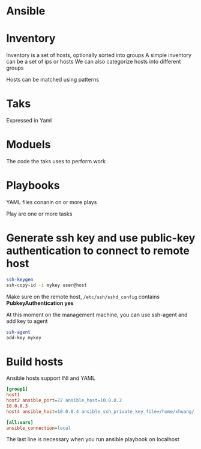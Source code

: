 # Ansible 

# Inventory

Inventory is a set of hosts, optionally sorted into groups
A simple inventory can be a set of ips or hosts
We can also categorize hosts into different groups

Hosts can be matched using patterns

# Taks

Expressed in Yaml

# Moduels

The code the taks uses to perform work

# Playbooks

YAML files conanin on or more plays

Play are one or more tasks

# Generate ssh key and use public-key authentication to connect to remote host

```bash
ssh-keygen
ssh-copy-id -i mykey user@host
```

Make sure on the remote host, `/etc/ssh/sshd_config` contains **PubkeyAuthentication yes**

At this moment on the management machine, you can use ssh-agent and add key to agent
```bash
ssh-agent
add-key mykey
```

# Build hosts

Ansible hosts support INI and YAML
```INI
[group1]
host1
host2 ansible_port=22 ansible_host=10.0.0.2
10.0.0.3
host4 ansible_host=10.0.0.4 ansible_ssh_private_key_file=/home/xhuang/.ssh/mykey

[all:vars]
ansible_connection=local
```

The last line is necessary when you run ansible playbook on localhost


